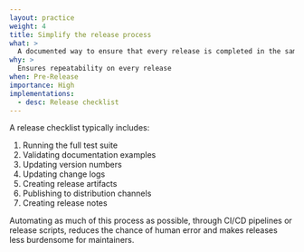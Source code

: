 ```yaml
---
layout: practice
weight: 4
title: Simplify the release process
what: >
  A documented way to ensure that every release is completed in the same manner
why: >
  Ensures repeatability on every release
when: Pre-Release
importance: High
implementations:
  - desc: Release checklist
---
```

A release checklist typically includes:
1. Running the full test suite
2. Validating documentation examples
3. Updating version numbers
4. Updating change logs
5. Creating release artifacts
6. Publishing to distribution channels
7. Creating release notes

Automating as much of this process as possible, through CI/CD pipelines or release scripts, reduces the chance of human error and makes releases less burdensome for maintainers.
